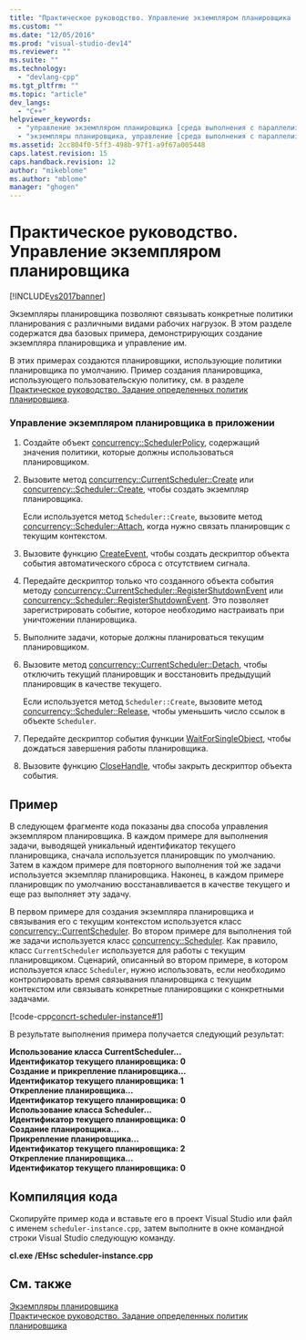 ```yaml
---
title: "Практическое руководство. Управление экземпляром планировщика | Microsoft Docs"
ms.custom: ""
ms.date: "12/05/2016"
ms.prod: "visual-studio-dev14"
ms.reviewer: ""
ms.suite: ""
ms.technology: 
  - "devlang-cpp"
ms.tgt_pltfrm: ""
ms.topic: "article"
dev_langs: 
  - "C++"
helpviewer_keywords: 
  - "управление экземпляром планировщика [среда выполнения с параллелизмом]"
  - "экземпляры планировщика, управление [среда выполнения с параллелизмом]"
ms.assetid: 2cc804f0-5ff3-498b-97f1-a9f67a005448
caps.latest.revision: 15
caps.handback.revision: 12
author: "mikeblome"
ms.author: "mblome"
manager: "ghogen"
---
```

# Практическое руководство. Управление экземпляром планировщика
[!INCLUDE[vs2017banner](../../assembler/inline/includes/vs2017banner.md)]

Экземпляры планировщика позволяют связывать конкретные политики планирования с различными видами рабочих нагрузок.  В этом разделе содержатся два базовых примера, демонстрирующих создание экземпляра планировщика и управление им.  
  
 В этих примерах создаются планировщики, использующие политики планировщика по умолчанию.  Пример создания планировщика, использующего пользовательскую политику, см. в разделе [Практическое руководство. Задание определенных политик планировщика](../Topic/How%20to:%20Specify%20Specific%20Scheduler%20Policies.md).  
  
### Управление экземпляром планировщика в приложении  
  
1.  Создайте объект [concurrency::SchedulerPolicy](../../parallel/concrt/reference/schedulerpolicy-class.md), содержащий значения политики, которые должны использоваться планировщиком.  
  
2.  Вызовите метод [concurrency::CurrentScheduler::Create](../Topic/CurrentScheduler::Create%20Method.md) или [concurrency::Scheduler::Create](../Topic/Scheduler::Create%20Method.md), чтобы создать экземпляр планировщика.  
  
     Если используется метод `Scheduler::Create`, вызовите метод [concurrency::Scheduler::Attach](../Topic/Scheduler::Attach%20Method.md), когда нужно связать планировщик с текущим контекстом.  
  
3.  Вызовите функцию [CreateEvent](http://msdn.microsoft.com/library/windows/desktop/ms682396), чтобы создать дескриптор объекта события автоматического сброса с отсутствием сигнала.  
  
4.  Передайте дескриптор только что созданного объекта события методу [concurrency::CurrentScheduler::RegisterShutdownEvent](../Topic/CurrentScheduler::RegisterShutdownEvent%20Method.md) или [concurrency::Scheduler::RegisterShutdownEvent](../Topic/Scheduler::RegisterShutdownEvent%20Method.md).  Это позволяет зарегистрировать событие, которое необходимо настраивать при уничтожении планировщика.  
  
5.  Выполните задачи, которые должны планироваться текущим планировщиком.  
  
6.  Вызовите метод [concurrency::CurrentScheduler::Detach](../Topic/CurrentScheduler::Detach%20Method.md), чтобы отключить текущий планировщик и восстановить предыдущий планировщик в качестве текущего.  
  
     Если используется метод `Scheduler::Create`, вызовите метод [concurrency::Scheduler::Release](../Topic/Scheduler::Release%20Method.md), чтобы уменьшить число ссылок в объекте `Scheduler`.  
  
7.  Передайте дескриптор события функции [WaitForSingleObject](http://msdn.microsoft.com/library/windows/desktop/ms687032), чтобы дождаться завершения работы планировщика.  
  
8.  Вызовите функцию [CloseHandle](http://msdn.microsoft.com/library/windows/desktop/ms724211), чтобы закрыть дескриптор объекта события.  
  
## Пример  
 В следующем фрагменте кода показаны два способа управления экземпляром планировщика.  В каждом примере для выполнения задачи, выводящей уникальный идентификатор текущего планировщика, сначала используется планировщик по умолчанию.  Затем в каждом примере для повторного выполнения той же задачи используется экземпляр планировщика.  Наконец, в каждом примере планировщик по умолчанию восстанавливается в качестве текущего и еще раз выполняет эту задачу.  
  
 В первом примере для создания экземпляра планировщика и связывания его с текущим контекстом используется класс [concurrency::CurrentScheduler](../Topic/CurrentScheduler%20Class.md).  Во втором примере для выполнения той же задачи используется класс [concurrency::Scheduler](../../parallel/concrt/reference/scheduler-class.md).  Как правило, класс `CurrentScheduler` используется для работы с текущим планировщиком.  Сценарий, описанный во втором примере, в котором используется класс `Scheduler`, нужно использовать, если необходимо контролировать время связывания планировщика с текущим контекстом или связывать конкретные планировщики с конкретными задачами.  
  
 [!code-cpp[concrt-scheduler-instance#1](../../parallel/concrt/codesnippet/CPP/how-to-manage-a-scheduler-instance_1.cpp)]  
  
 В результате выполнения примера получается следующий результат:  
  
  **Использование класса CurrentScheduler…**  
**Идентификатор текущего планировщика: 0**  
**Создание и прикрепление планировщика…**  
**Идентификатор текущего планировщика: 1**  
**Открепление планировщика…**  
**Идентификатор текущего планировщика: 0**  
**Использование класса Scheduler…**  
**Идентификатор текущего планировщика: 0**  
**Создание планировщика…**  
**Прикрепление планировщика…**  
**Идентификатор текущего планировщика: 2**  
**Открепление планировщика…**  
**Идентификатор текущего планировщика: 0**   
## Компиляция кода  
 Скопируйте пример кода и вставьте его в проект Visual Studio или файл с именем `scheduler-instance.cpp`, затем выполните в окне командной строки Visual Studio следующую команду.  
  
 **cl.exe \/EHsc scheduler\-instance.cpp**  
  
## См. также  
 [Экземпляры планировщика](../../parallel/concrt/scheduler-instances.md)   
 [Практическое руководство. Задание определенных политик планировщика](../Topic/How%20to:%20Specify%20Specific%20Scheduler%20Policies.md)